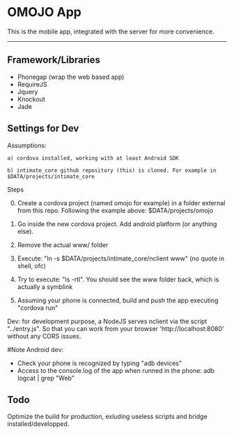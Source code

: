# OMOJO App

This is the mobile app, integrated with the server for more convenience.

---------------
## Framework/Libraries
- Phonegap (wrap the web based app)
- RequireJS
- Jquery
- Knockout
- Jade


## Settings for Dev
Assumptions:

	a) cordova installed, working with at least Android SDK

	b) intimate_core github repository (this) is cloned. For example in $DATA/projects/intimate_core


Steps

0. Create a cordova project (named omojo for example) in a folder external from this repo. Following the example above: $DATA/projects/omojo

1. Go inside the new cordova project. Add android platform (or anything else).

2. Remove the actual www/ folder

3. Execute: "ln -s $DATA/projects/intimate_core/nclient www" (no quote in shell, ofc)

4. Try to execute: "ls -rtl". You should see the www folder back, which is actually a symblink

5. Assuming your phone is connected, build and push the app executing "cordova run"


Dev: for development purpose, a NodeJS serves nclient via the script "../entry.js". So that you can work from your browser 'http://localhost:8080' without any CORS issues.


#Note
Android dev:
- Check your phone is recognized by typing "adb devices"
- Access to the console.log of the app when runned in the phone: adb logcat | grep "Web"


## Todo
Optimize the build for production, exluding useless scripts and bridge installed/developped.
